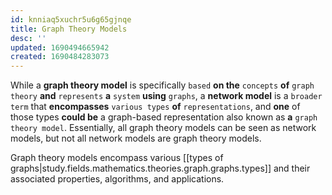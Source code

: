 ```yaml
---
id: knniaq5xuchr5u6g65gjnqe
title: Graph Theory Models
desc: ''
updated: 1690494665942
created: 1690484283073
---
```


While a **graph theory model** is specifically `based` **on the** `concepts` **of** `graph theory` **and** `represents` **a** `system` **using** `graphs`, a **network model** is a `broader term` that **encompasses** `various types` **of** `representations`, and **one** of those types **could be** a graph-based representation also known as **a** `graph theory model`. Essentially, all graph theory models can be seen as network models, but not all network models are graph theory models.

Graph theory models encompass various [[types of graphs|study.fields.mathematics.theories.graph.graphs.types]] and their associated properties, algorithms, and applications.